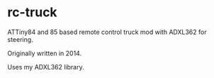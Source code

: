 # rc-truck
ATTiny84 and 85 based remote control truck mod with ADXL362 for steering.

Originally written in 2014.

Uses my ADXL362 library.
